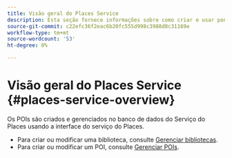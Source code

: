 ```yaml
---
title: Visão geral do Places Service
description: Esta seção fornece informações sobre como criar e usar pontos de interesse (POIs).
source-git-commit: c22efc36f2eac6b20fc555d998c3988d8c31169e
workflow-type: tm+mt
source-wordcount: '53'
ht-degree: 0%

---
```



# Visão geral do Places Service {#places-service-overview}

Os POIs são criados e gerenciados no banco de dados do Serviço do Places usando a interface do serviço do Places.

* Para criar ou modificar uma biblioteca, consulte [Gerenciar bibliotecas](/help/poi-mgmt-ui/manage-libraries-in-the-places-ui.md).
* Para criar ou modificar um POI, consulte [Gerenciar POIs](/help/poi-mgmt-ui/managing-pois-in-the-places-ui.md).
